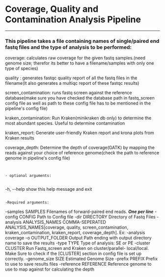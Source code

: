 # Coverage, Quality and Contamination Analysis Pipeline

---


### This pipeline takes a file containing names of single/paired end fastq files and the type of analysis to be performed: 


coverage: calculates raw coverage for the given fastq samples.(need genome size; therefor its better to have a filename/samples with only one type of species)

quality : generates fastqc quality report of all the fastq files in the filename(It also generates a multiqc report of these fastqc results)

screen_contamination: runs fastq screen against the reference database(make sure you have checked the database path in fastq_screen config file as well as path to these config file has to be mentioned in the pipeline's config file)

kraken_contamination: Run Kraken(minikraken db only) to determine the most abundant species. Useful to determine contamination

kraken_report: Generate user-friendly Kraken report and krona plots from Kraken results

coverage_depth: Determine the depth of coverage(GATK) by mapping the reads against your choice of reference genome(check the path to reference genome in pipeline's config file)


```


- optional arguments:


```
  
  -h, --help            show this help message and exit

```

-Required arguments:

```

  -samples SAMPLES      Filenames of forward-paired end reads. ***One per
                        line***
  -config CONFIG        Path to Config file
  -dir DIRECTORY        Directory of Fastq Files
  -analysis ANALYSIS_NAMES
                        COMMA-SEPERATED ANALYSIS_NAMES[coverage, quality,
                        screen_contamination, kraken_contamination,
                        kraken_report, coverage_depth]. Ex: -analysis coverage
  -o OUTPUT_FOLDER      Output Path ending with output directory name to save
                        the results
  -type TYPE            Type of analysis: SE or PE
  -cluster CLUSTER      Run Fastq_screen and Kraken on cluster/parallel-
                        local/local. Make Sure to check if the [CLUSTER]
                        section in config file is set up correctly.
  -genome_size SIZE     Estimated Genome Size
  -prefix PREFIX        Prefix to use to save results files
  -reference REFERENCE  Reference genome to use to map against for calculating
                        the depth


```
